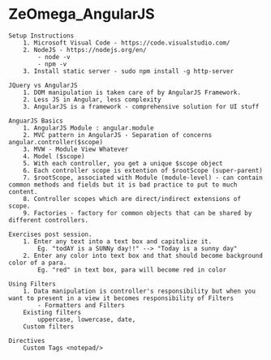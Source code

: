 # ZeOmega_AngularJS


    Setup Instructions
        1. Microsoft Visual Code - https://code.visualstudio.com/
        2. NodeJS - https://nodejs.org/en/
            - node -v
            - npm -v
        3. Install static server - sudo npm install -g http-server

    JQuery vs AngularJS
        1. DOM manipulation is taken care of by AngularJS Framework.
        2. Less JS in Angular, less complexity
        3. AngularJS is a framework - comprehensive solution for UI stuff

    AnguarJS Basics
        1. AngularJS Module : angular.module
        2. MVC pattern in AngularJS - Separation of concerns  angular.controller($scope)
        3. MVW - Module View Whatever
        4. Model ($scope)
        5. With each controller, you get a unique $scope object
        6. Each controller scope is extention of $rootScope (super-parent)
        7. $rootScope, associated with Module (module-level) - can contain common methods and fields but it is bad practice to put to much content.
        8. Controller scopes which are direct/indirect extensions of scope.
        9. Factories - factory for common objects that can be shared by different controllers.

    Exercises post session.
        1. Enter any text into a text box and capitalize it. 
            Eg. "todAY is a SUNNy day!!" --> "Today is a sunny day"
        2. Enter any color into text box and that should become background color of a para.
            Eg. "red" in text box, para will become red in color

    Using Filters 
        1. Data manipulation is controller's responsibility but when you want to present in a view it becomes responsibility of Filters
            - Formatters and Filters
        Existing filters
            uppercase, lowercase, date,
        Custom filters

    Directives
        Custom Tags <notepad/>